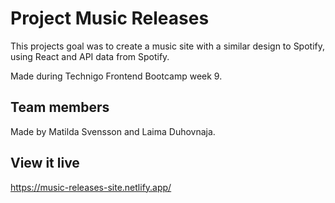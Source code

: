 # Project Music Releases
This projects goal was to create a music site with a similar design to Spotify, using React and API data from Spotify.

Made during Technigo Frontend Bootcamp week 9.

## Team members
Made by Matilda Svensson and Laima Duhovnaja.

## View it live
https://music-releases-site.netlify.app/
